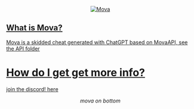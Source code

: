 <p align="center">
<a href="https://justrealcarl.github.io/">
    <img alt="Mova" src="https://github.com/justrealcarl/DevHaxx/blob/main/haxxed.png?raw=true">
</p>

## What is Mova?
Mova is a skidded cheat generated with ChatGPT based on MovaAPI, see the API folder

# How do I get get more info?
join the discord! [here](https://discord.gg/85udaYVQKb)

</p>

<p align="center">
  <em>mova on bottom</em>
</p>
